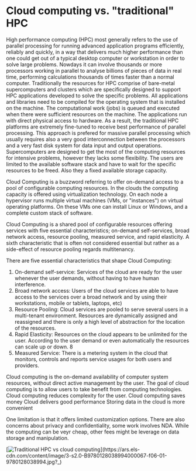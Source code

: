 # Cloud computing vs. "traditional" HPC


High performance computing (HPC)  most generally refers to the use of parallel processing for running advanced application programs efficiently, reliably and quickly, in a way that delivers much higher performance than one could get out of a typical desktop computer or workstation in order to solve large problems. Nowdays it can involve thousands or more processors working in parallel to analyse billions of pieces of data in real time, performing calculations thousands of times faster than a normal computer. Traditionally the resources for HPC comprise of bare-metal supercomputers and clusters which  are specifically designed to support HPC applications developed to solve the specific problems. All applications and libraries need to be compiled for the operating system that is installed on the machine.  The computational work (jobs) is  queued and executed when there were sufficient resources on the machine.  The applications run with direct physical access to hardware. As a result, the traditional HPC platforms are extremely fine-tuned to receive best performance of parallel processing. This approach is prefered for massive parallel processing which usually requires also a very good interconnection between the processors and a very fast disk system for data input and output operations. Supercomputers are designed to get the most of the computing resources for intensive problems, however they lacks some flexibility. The users are limited to the available software stack and have to wait for the specific resources to be freed. Also they a fixed available storage capacity. 



Cloud Computing is a buzzword referring to offer on-demand access to a pool of
configurable computing resources.  In the clouds the computing capacity  is offered using virtualization technology. On each node a hypervisor runs
multiple virtual machines (VMs, or "instances") on virtual operating platforms. On these VMs one
can install Linux or Windows, and a complete custom stack of software.

Cloud Computing is a shared pool of configurable resources offering services with five essential characteristics; on-demand self-services, broad network
access, resource pooling, measured service, and rapid elasticity. A sixth characteristic that is
often not considered essential but rather as a side-effect of resource pooling regards multitenancy. 

There are five essential characteristics that shape Cloud Computing:
1. On-demand self-service: Services of the cloud are ready for the user whenever the user
demands, without having to have human interference.
2. Broad network access: Users of the cloud services are able to have access to the
services over a broad network and by using their workstations, mobile or tablets, laptops, etc)
3. Resource Pooling: Cloud services are pooled to serve several users in a multi-tenant
environment. Resources are dynamically assigned and reassigned and there is only a high level
of abstraction for the location of the resources.
4. Rapid Elasticity: Resources on the cloud appears to be unlimited for the user.
According to the user demand or even automatically the resources can scale up or down. 
8
5. Measured Service: There is a metering system in the cloud that monitors, controls and
reports service usages for both users and providers. 

Cloud computing is the on-demand availability of computer system resources, without direct active management by the user. The goal of cloud computing is to allow users to take benefit from computing technologies. 
Cloud computing reduces complexity for the user.
Cloud computing saves money
Cloud delivers good performance
Storing data in the cloud is more convenient


 One limitation is that it offers  limited customization options. There are also concerns about privacy and confidentiality, some work involves NDA. While the computing can be veyr cheap, other fees might be leverage on data storage and manipulation.


[![Traditional HPC vs cloud computing](https://ars.els-cdn.com/content/image/3-s2.0-B9780128038994000067-f06-01-9780128038994.jpg?_)](https://ars.els-cdn.com/content/image/3-s2.0-B9780128038994000067-f06-01-9780128038994.jpg?_)
